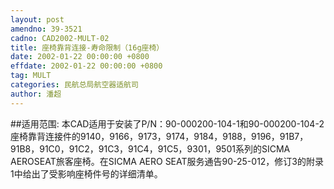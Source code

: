 ```yaml
---
layout: post
amendno: 39-3521
cadno: CAD2002-MULT-02
title: 座椅靠背连接-寿命限制（16g座椅）
date: 2002-01-22 00:00:00 +0800
effdate: 2002-01-22 00:00:00 +0800
tag: MULT
categories: 民航总局航空器适航司
author: 潘超
---
```


##适用范围:
本CAD适用于安装了P/N：90-000200-104-1和90-000200-104-2座椅靠背连接件的9140，9166，9173，9174，9184，9188，9196，91B7，91B8，91C0，91C2，91C3，91C4，91C5，9301，9501系列的SICMA AEROSEAT旅客座椅。在SICMA AERO SEAT服务通告90-25-012，修订3的附录1中给出了受影响座椅件号的详细清单。

